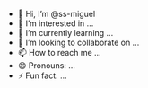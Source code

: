 - 👋 Hi, I’m @ss-miguel
- 👀 I’m interested in ...
- 🌱 I’m currently learning ...
- 💞️ I’m looking to collaborate on ...
- 📫 How to reach me ...
- 😄 Pronouns: ...
- ⚡ Fun fact: ...

<!---
ss-miguel/ss-miguel is a ✨ special ✨ repository because its `README.md` (this file) appears on your GitHub profile.
You can click the Preview link to take a look at your changes.
--->
